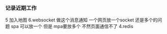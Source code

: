 ### 记录近期工作

5 加入地图
6.websocket 做这个消息通知 一个网页放一个socket 还是多个的问题  spa 可以放一个 但是 mpa要放多个 不然页面通信不了
4.redis


